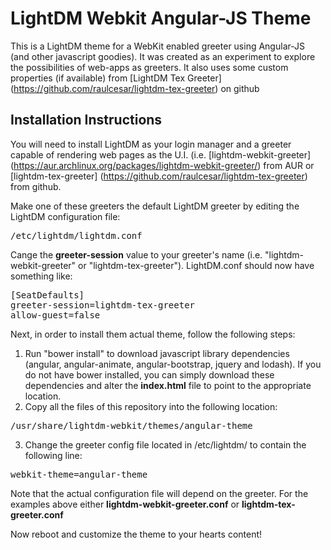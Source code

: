 LightDM Webkit Angular-JS Theme
===============================

This is a LightDM theme for a WebKit enabled greeter using Angular-JS (and other javascript goodies). 
It was created as an experiment to explore the possibilities of web-apps as greeters.
It also uses some custom properties (if available) from [LightDM Tex Greeter] (https://github.com/raulcesar/lightdm-tex-greeter) on github

Installation Instructions
-------------------------
You will need to install LightDM as your login manager and a greeter capable of rendering web pages as the U.I.
(i.e. [lightdm-webkit-greeter] (https://aur.archlinux.org/packages/lightdm-webkit-greeter/) from AUR or [lightdm-tex-greeter] (https://github.com/raulcesar/lightdm-tex-greeter) from github.

Make one of these greeters the default LightDM greeter by editing the LightDM configuration file:

<pre>
/etc/lightdm/lightdm.conf
</pre>

Cange the **greeter-session** value to your greeter's name (i.e. "lightdm-webkit-greeter" or "lightdm-tex-greeter"). 
LightDM.conf should now have something like:

<pre>
[SeatDefaults]
greeter-session=lightdm-tex-greeter
allow-guest=false
</pre>

Next, in order to install them actual theme, follow the following steps:

1. Run "bower install" to download javascript library dependencies (angular, angular-animate, angular-bootstrap, jquery and lodash). If you do not have bower installed, 
you can simply download these dependencies and alter the **index.html** file to point to the appropriate location.
2. Copy all the files of this repository into the following location:
<pre>
/usr/share/lightdm-webkit/themes/angular-theme
</pre>
3. Change the greeter config file located in /etc/lightdm/ to contain the following line:
<pre>
webkit-theme=angular-theme
</pre>

Note that the actual configuration file will depend on the greeter. For the examples above either **lightdm-webkit-greeter.conf** or **lightdm-tex-greeter.conf**

Now reboot and customize the theme to your hearts content!
